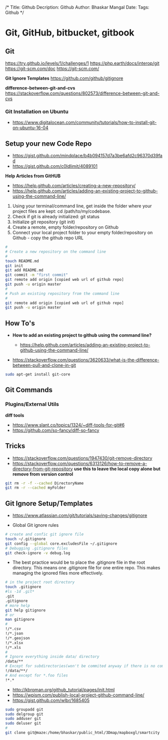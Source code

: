 /*
Title: Github
Decription: Github
Author: Bhaskar Mangal
Date: 
Tags: Github
*/

# Git, GitHub, bitbucket, gitbook

## Git
https://try.github.io/levels/1/challenges/1
https://php.earth/docs/interop/git
https://git-scm.com/doc
https://git-scm.com/

**Git Ignore Templates**
https://github.com/github/gitignore

**difference-between-git-and-cvs**
https://stackoverflow.com/questions/802573/difference-between-git-and-cvs

### Git Installation on Ubuntu
- https://www.digitalocean.com/community/tutorials/how-to-install-git-on-ubuntu-16-04

## Setup your new Code Repo
- https://gist.github.com/mindplace/b4b094157d7a3be6afd2c96370d39fad
- https://gist.github.com/c0ldlimit/4089101

**Help Articles from GitHUB**
- https://help.github.com/articles/creating-a-new-repository/
- https://help.github.com/articles/adding-an-existing-project-to-github-using-the-command-line/

1. Using your terminal/command line, get inside the folder where your project files are kept: cd /path/to/my/codebase.
2. Check if git is already initialized: git status
3. Initialize git repository (git init)
4. Create a remote, empty folder/repository on Github
5. Connect your local project folder to your empty folder/repository on Github - copy the github repo URL

```bash
#
# Create a new repository on the command line
#
touch README.md
git init
git add README.md
git commit -m "first commit"
git remote add origin [copied web url of github repo]
git push -u origin master
#
# Push an existing repository from the command line
#
git remote add origin [copied web url of github repo]
git push -u origin master
```

## How To's

* **How to add an existing project to github using the command line?**
  * https://help.github.com/articles/adding-an-existing-project-to-github-using-the-command-line/

* https://stackoverflow.com/questions/3620633/what-is-the-difference-between-pull-and-clone-in-git

```bash
sudo apt-get install git-core
```

## Git Commands

### Plugins/External Utils
**diff tools**
- https://www.slant.co/topics/1324/~diff-tools-for-git#6
- https://github.com/so-fancy/diff-so-fancy


## Tricks
- https://stackoverflow.com/questions/1947430/git-remove-directory
- https://stackoverflow.com/questions/6313126/how-to-remove-a-directory-from-git-repository
**use this to leave the local copy alone but remove from version control**
```bash
git rm -r -f --cached DirectoryName
git rm -r --cached myFolder
```

## Git Ignore Setup/Templates
- https://www.atlassian.com/git/tutorials/saving-changes/gitignore

* Global Git ignore rules
```bash
# create and confic git ignore file
touch ~/.gitignore
git config --global core.excludesFile ~/.gitignore
# Debugging .gitignore files
git check-ignore -v debug.log
```
* The best practice would be to place the .gitignore file in the root directory. This means one .gitignore file for one entire repo. This makes managing the ignored files more effectively. 
```bash
# in the project root directory
touch .gitignore
#ls -1d .git*
.git
.gitignore
# more help
git help gitignore
# or
man gitignore
#
!/*.csv
!/*.json
!/*.geojson
!/*.xlsx
!/*.xls
#
# Ignore everything inside data/ directory
/data/**
# Except for subdirectories(won't be commited anyway if there is no commited file inside)
!/data/**/
# And except for *.foo files
!*.*
```
- http://kbroman.org/github_tutorial/pages/init.html
- https://wpism.com/publish-local-project-github-command-line/
- https://gist.github.com/wlbr/1685405
```bash
sudo groupadd git
sudo delgroup git
sudo adduser git
sudo deluser git
#
git clone git@maze:/home/bhaskar/public_html/3Dmap/mapboxgl/smartcity
```